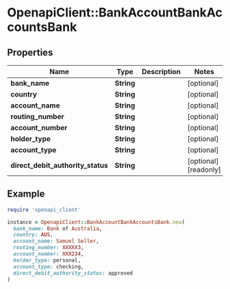 # OpenapiClient::BankAccountBankAccountsBank

## Properties

| Name | Type | Description | Notes |
| ---- | ---- | ----------- | ----- |
| **bank_name** | **String** |  | [optional] |
| **country** | **String** |  | [optional] |
| **account_name** | **String** |  | [optional] |
| **routing_number** | **String** |  | [optional] |
| **account_number** | **String** |  | [optional] |
| **holder_type** | **String** |  | [optional] |
| **account_type** | **String** |  | [optional] |
| **direct_debit_authority_status** | **String** |  | [optional][readonly] |

## Example

```ruby
require 'openapi_client'

instance = OpenapiClient::BankAccountBankAccountsBank.new(
  bank_name: Bank of Australia,
  country: AUS,
  account_name: Samuel Seller,
  routing_number: XXXXX3,
  account_number: XXX234,
  holder_type: personal,
  account_type: checking,
  direct_debit_authority_status: approved
)
```

